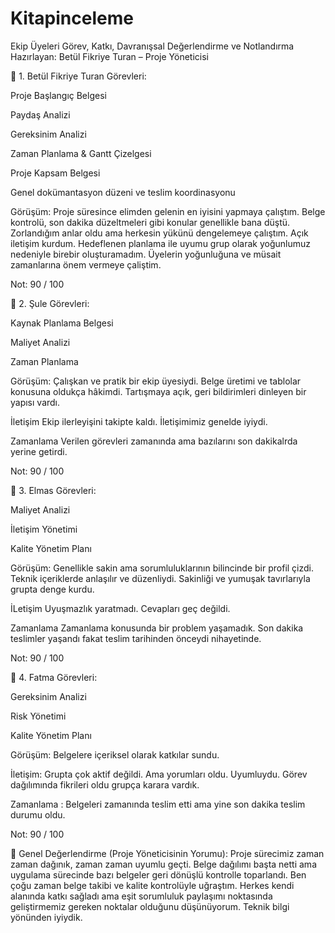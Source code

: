 # Kitapinceleme
 Ekip Üyeleri Görev, Katkı, Davranışsal Değerlendirme ve Notlandırma
Hazırlayan: Betül Fikriye Turan – Proje Yöneticisi

👤 1. Betül Fikriye Turan
Görevleri:

Proje Başlangıç Belgesi

Paydaş Analizi

Gereksinim Analizi 

Zaman Planlama & Gantt Çizelgesi 

Proje Kapsam Belgesi

Genel dokümantasyon düzeni ve teslim koordinasyonu

Görüşüm:
Proje süresince elimden gelenin en iyisini yapmaya çalıştım. Belge kontrolü, son dakika düzeltmeleri gibi konular genellikle bana düştü. Zorlandığım anlar oldu ama herkesin yükünü dengelemeye çalıştım.
Açık iletişim kurdum. Hedeflenen planlama ile uyumu grup olarak yoğunlumuz nedeniyle birebir oluşturamadım. Üyelerin yoğunluğuna ve müsait zamanlarına önem vermeye çaliştim.

Not: 90 / 100

👤 2. Şule
Görevleri:

Kaynak Planlama Belgesi

Maliyet Analizi 

Zaman Planlama 

Görüşüm:
Çalışkan ve pratik bir ekip üyesiydi. Belge üretimi ve tablolar konusuna oldukça hâkimdi. Tartışmaya açık, geri bildirimleri dinleyen bir yapısı vardı. 

İletişim
Ekip ilerleyişini takipte kaldı. İletişimimiz genelde iyiydi.

Zamanlama
Verilen görevleri zamanında ama bazılarını son dakikalrda yerine getirdi. 

Not: 90 / 100


👤 3. Elmas
Görevleri:

Maliyet Analizi 

İletişim Yönetimi

Kalite Yönetim Planı

Görüşüm:
Genellikle sakin ama sorumluluklarının bilincinde bir profil çizdi. Teknik içeriklerde anlaşılır ve düzenliydi. Sakinliği ve yumuşak tavırlarıyla grupta denge kurdu. 

İLetişim
Uyuşmazlık yaratmadı. Cevapları geç değildi.

Zamanlama
Zamanlama konusunda bir problem yaşamadık. Son dakika teslimler yaşandı fakat teslim tarihinden önceydi nihayetinde.

Not: 90 / 100

👤 4. Fatma
Görevleri:

Gereksinim Analizi 

Risk Yönetimi

Kalite Yönetim Planı 

Görüşüm:
Belgelere içeriksel olarak katkılar sundu. 

İletişim:
Grupta çok aktif değildi. Ama yorumları oldu. Uyumluydu. Görev dağılımında fikrileri oldu grupça karara vardık.

Zamanlama :
Belgeleri zamanında teslim etti ama yine son dakika teslim durumu oldu.

Not: 90 / 100

📌 Genel Değerlendirme (Proje Yöneticisinin Yorumu):
Proje sürecimiz zaman zaman dağınık, zaman zaman uyumlu geçti. Belge dağılımı başta netti ama uygulama sürecinde bazı belgeler geri dönüşlü kontrolle toparlandı. Ben çoğu zaman belge takibi ve kalite kontrolüyle uğraştım. Herkes kendi alanında katkı sağladı ama eşit sorumluluk paylaşımı noktasında geliştirmemiz gereken noktalar olduğunu düşünüyorum. Teknik bilgi yönünden iyiydik.
